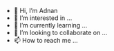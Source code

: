- 👋 Hi, I’m Adnan
- 👀 I’m interested in ...
- 🌱 I’m currently learning ...
- 💞️ I’m looking to collaborate on ...
- 📫 How to reach me ...

<!---
init6in/init6in is a ✨ special ✨ repository because its `README.md` (this file) appears on your GitHub profile.
You can click the Preview link to take a look at your changes.
--->
